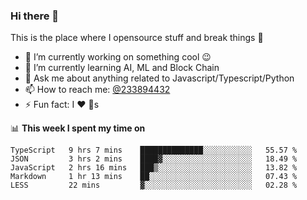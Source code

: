 ### Hi there 👋

<!--
**a233894432/a233894432** is a ✨ _special_ ✨ repository because its `README.md` (this file) appears on your GitHub profile.

Here are some ideas to get you started:

- 🔭 I’m currently working on ...
- 🌱 I’m currently learning ...
- 👯 I’m looking to collaborate on ...
- 🤔 I’m looking for help with ...
- 💬 Ask me about ...
- 📫 How to reach me: ...
- 😄 Pronouns: ...
- ⚡ Fun fact: ...
-->
 
 
This is the place where I opensource stuff and break things :rofl:

- 🔭 I’m currently working on something cool :wink:
- 🌱 I’m currently learning AI, ML and Block Chain
- 💬 Ask me about anything related to Javascript/Typescript/Python
- 📫 How to reach me: [@233894432](https://twitter.com/233894432)
- ⚡ Fun fact: I :heart: :dog:s

📊 **This week I spent my time on**
<!--START_SECTION:waka-->
```text
TypeScript   9 hrs 7 mins    ██████████████░░░░░░░░░░░   55.57 % 
JSON         3 hrs 2 mins    ████▓░░░░░░░░░░░░░░░░░░░░   18.49 % 
JavaScript   2 hrs 16 mins   ███▒░░░░░░░░░░░░░░░░░░░░░   13.82 % 
Markdown     1 hr 13 mins    ██░░░░░░░░░░░░░░░░░░░░░░░   07.43 % 
LESS         22 mins         ▓░░░░░░░░░░░░░░░░░░░░░░░░   02.28 % 
```
<!--END_SECTION:waka-->
